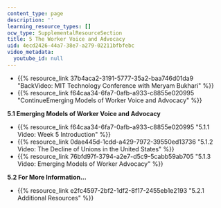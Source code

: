 ```yaml
---
content_type: page
description: ''
learning_resource_types: []
ocw_type: SupplementalResourceSection
title: 5 The Worker Voice and Advocacy
uid: 4ecd2426-44a7-38e7-a279-02211bfbfebc
video_metadata:
  youtube_id: null
---
```


*   {{% resource_link 37b4aca2-3191-5777-35a2-baa746d01da9 "BackVideo: MIT Technology Conference with Meryam Bukhari" %}}
*   {{% resource_link f64caa34-6fa7-0afb-a933-c8855e020995 "ContinueEmerging Models of Worker Voice and Advocacy" %}}

**5.1 Emerging Models of Worker Voice and Advocacy**

*   {{% resource_link f64caa34-6fa7-0afb-a933-c8855e020995 "5.1.1 Video: Week 5 Introduction" %}}
*   {{% resource_link 0dae445d-1cdd-a429-7972-39550ed13736 "5.1.2 Video: The Decline of Unions in the United States" %}}
*   {{% resource_link 76bfd97f-3794-a2e7-d5c9-5cabb59ab705 "5.1.3 Video: Emerging Models of Worker Advocacy" %}}

**5.2 For More Information...**

*   {{% resource_link e2fc4597-2bf2-1df2-8f17-2455eb1e2193 "5.2.1 Additional Resources" %}}